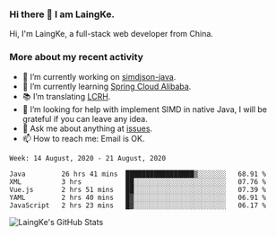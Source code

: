 ### Hi there 👋 I am LaingKe.

Hi, I'm LaingKe, a full-stack web developer from China.

### More about my recent activity

- 🔭 I’m currently working on [simdjson-java](https://github.com/laingke/simdjson-java).
- 🌱 I’m currently learning [Spring Cloud Alibaba](https://github.com/alibaba/spring-cloud-alibaba).
- :books: I’m translating [LCRH](https://github.com/LCTT/LCRH).
- 🤔 I’m looking for help with implement SIMD in native Java, I will be grateful if you can leave any idea.
- 💬 Ask me about anything at [issues](https://github.com/laingke/laingke/issues).
- 📫 How to reach me: Email is OK.

<!--START_SECTION:waka-->
```text
Week: 14 August, 2020 - 21 August, 2020

Java         26 hrs 41 mins  █████████████████▒░░░░░░░   68.91 % 
XML          3 hrs           ██░░░░░░░░░░░░░░░░░░░░░░░   07.76 % 
Vue.js       2 hrs 51 mins   ██░░░░░░░░░░░░░░░░░░░░░░░   07.39 % 
YAML         2 hrs 40 mins   █▓░░░░░░░░░░░░░░░░░░░░░░░   06.91 % 
JavaScript   2 hrs 23 mins   █▓░░░░░░░░░░░░░░░░░░░░░░░   06.17 % 
```
<!--END_SECTION:waka-->

![LaingKe's GitHub Stats](https://github-readme-stats.vercel.app/api?username=laingke&show_icons=true&theme=nightowl&count_private=true)
